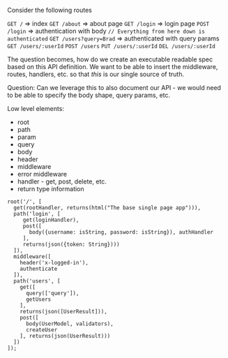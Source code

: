 Consider the following routes

`GET /` => index
`GET /about` => about page
`GET /login` => login page
`POST /login` => authentication with body
`// Everything from here down is authenticated`
`GET /users?query=Brad` => authenticated with query params
`GET /users/:userId`
`POST /users`
`PUT /users/:userId`
`DEL /users/:userId`

The question becomes, how do we create an executable readable spec based on this
API definition. We want to be able to insert the middleware, routes, handlers,
etc. so that _this_ is our single source of truth.

Question: Can we leverage this to also document our API - we would need to be
able to specify the body shape, query params, etc.

Low level elements:
* root
* path
* param
* query
* body
* header
* middleware
* error middleware
* handler - get, post, delete, etc.
* return type information


```
root('/', [
  get(rootHandler, returns(html("The base single page app"))),
  path('login', [
     get(loginHandler),
     post([
       body({username: isString, password: isString}), authHandler
     ], 
     returns(json({token: String})))
  ]),
  middleware([
    header('x-logged-in'),
    authenticate
  ]),
  path('users', [
    get([
      query(['query']),
      getUsers
    ],
    returns(json([UserResult])),
    post([
      body(UserModel, validators),
      createUser
    ], returns(json(UserResult)))
  ])
]);
```
